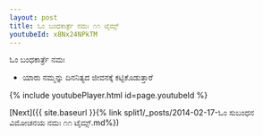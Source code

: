 ```yaml
---
layout: post
title: ಓಂ ಬಂಧಕಾರ್ತ್ರೆ ನಮಃ ೧೧ ಟೈಮ್ಸ್
youtubeId: x8Nx24NPkTM
---
```

 
 
 ಓಂ ಬಂಧಕಾರ್ತ್ರೆ ನಮಃ  
 
 -  ಯಾರು ನಮ್ಮನ್ನು ದಿನನಿತ್ಯದ ಜೀವನಕ್ಕೆ ಕಟ್ಟಿಕೊಡುತ್ತಾರೆ 
 
  
 
  
 
 
 
 
 
 


{% include youtubePlayer.html id=page.youtubeId %}
 
[Next]({{ site.baseurl }}{% link  split1/_posts/2014-02-17-ಓಂ ಸುಬಂಧನ ವಿಮೋಚನಯ ನಮಃ ೧೧ ಟೈಮ್ಸ್.md%})
 
